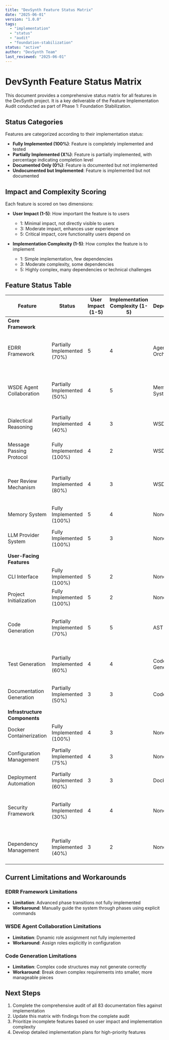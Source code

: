 ```yaml
---
title: "DevSynth Feature Status Matrix"
date: "2025-06-01"
version: "1.0.0"
tags:
  - "implementation"
  - "status"
  - "audit"
  - "foundation-stabilization"
status: "active"
author: "DevSynth Team"
last_reviewed: "2025-06-01"
---
```


# DevSynth Feature Status Matrix

This document provides a comprehensive status matrix for all features in the DevSynth project. It is a key deliverable of the Feature Implementation Audit conducted as part of Phase 1: Foundation Stabilization.

## Status Categories

Features are categorized according to their implementation status:

- **Fully Implemented (100%)**: Feature is completely implemented and tested
- **Partially Implemented (X%)**: Feature is partially implemented, with percentage indicating completion level
- **Documented Only (0%)**: Feature is documented but not implemented
- **Undocumented but Implemented**: Feature is implemented but not documented

## Impact and Complexity Scoring

Each feature is scored on two dimensions:

- **User Impact (1-5)**: How important the feature is to users
  - 1: Minimal impact, not directly visible to users
  - 3: Moderate impact, enhances user experience
  - 5: Critical impact, core functionality users depend on

- **Implementation Complexity (1-5)**: How complex the feature is to implement
  - 1: Simple implementation, few dependencies
  - 3: Moderate complexity, some dependencies
  - 5: Highly complex, many dependencies or technical challenges

## Feature Status Table

| Feature | Status | User Impact (1-5) | Implementation Complexity (1-5) | Dependencies | Owner | Notes |
|---------|--------|-------------------|--------------------------------|--------------|-------|-------|
| **Core Framework** |
| EDRR Framework | Partially Implemented (70%) | 5 | 4 | Agent Orchestration | | Core phase transitions implemented, advanced features pending |
| WSDE Agent Collaboration | Partially Implemented (50%) | 4 | 5 | Memory System | | Basic collaboration working, advanced features pending |
| Dialectical Reasoning | Partially Implemented (40%) | 4 | 3 | WSDE Model | | Framework defined, implementation in progress |
| Message Passing Protocol | Fully Implemented (100%) | 4 | 2 | WSDE Model | | Enables structured agent communication |
| Peer Review Mechanism | Partially Implemented (80%) | 4 | 3 | WSDE Model | | Basic review cycle implemented, advanced workflows pending |
| Memory System | Fully Implemented (100%) | 5 | 4 | None | | Complete with ChromaDB integration |
| LLM Provider System | Fully Implemented (100%) | 5 | 3 | None | | Multiple backend support implemented |
| **User-Facing Features** |
| CLI Interface | Fully Implemented (100%) | 5 | 2 | None | | All commands implemented and tested |
| Project Initialization | Fully Implemented (100%) | 5 | 2 | None | | Complete with configuration options |
| Code Generation | Partially Implemented (70%) | 5 | 5 | AST Analysis | | Basic generation working, advanced features pending |
| Test Generation | Partially Implemented (60%) | 4 | 4 | Code Generation | | Unit test generation working, integration tests pending |
| Documentation Generation | Partially Implemented (50%) | 3 | 3 | Code Analysis | | Basic documentation generation implemented |
| **Infrastructure Components** |
| Docker Containerization | Fully Implemented (100%) | 4 | 3 | None | | Dockerfile and Compose provided |
| Configuration Management | Partially Implemented (75%) | 4 | 3 | None | | Environment-specific templates available |
| Deployment Automation | Partially Implemented (60%) | 3 | 3 | Docker | | Basic Docker Compose workflows |
| Security Framework | Partially Implemented (30%) | 4 | 4 | None | | Basic authentication, authorization, and sanitization utilities added |
| Dependency Management | Partially Implemented (40%) | 3 | 2 | None | | Basic management implemented, optimization pending |

## Current Limitations and Workarounds

### EDRR Framework Limitations
- **Limitation**: Advanced phase transitions not fully implemented
- **Workaround**: Manually guide the system through phases using explicit commands

### WSDE Agent Collaboration Limitations
- **Limitation**: Dynamic role assignment not fully implemented
- **Workaround**: Assign roles explicitly in configuration

### Code Generation Limitations
- **Limitation**: Complex code structures may not generate correctly
- **Workaround**: Break down complex requirements into smaller, more manageable pieces

## Next Steps

1. Complete the comprehensive audit of all 83 documentation files against implementation
2. Update this matrix with findings from the complete audit
3. Prioritize incomplete features based on user impact and implementation complexity
4. Develop detailed implementation plans for high-priority features
